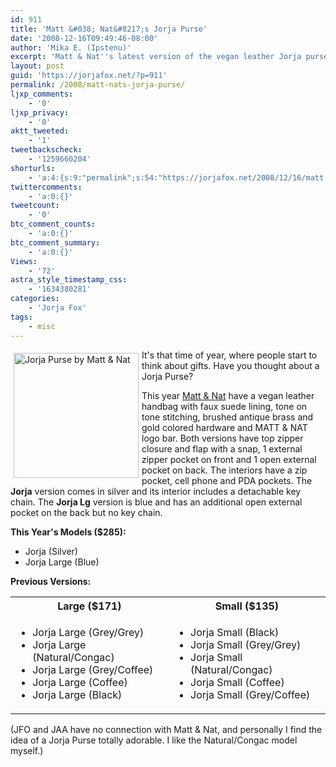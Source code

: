 ```yaml
---
id: 911
title: 'Matt &#038; Nat&#8217;s Jorja Purse'
date: '2008-12-16T09:49:46-08:00'
author: 'Mika E. (Ipstenu)'
excerpt: 'Matt & Nat''s latest version of the vegan leather Jorja purse is available. Last year''s model is on sale.'
layout: post
guid: 'https://jorjafox.net/?p=911'
permalink: /2008/matt-nats-jorja-purse/
ljxp_comments:
    - '0'
ljxp_privacy:
    - '0'
aktt_tweeted:
    - '1'
tweetbackscheck:
    - '1259660204'
shorturls:
    - 'a:4:{s:9:"permalink";s:54:"https://jorjafox.net/2008/12/16/matt-nats-jorja-purse/";s:7:"tinyurl";s:25:"http://tinyurl.com/m2sutz";s:4:"isgd";s:18:"http://is.gd/52VCo";s:5:"bitly";s:20:"http://bit.ly/4YMQFs";}'
twittercomments:
    - 'a:0:{}'
tweetcount:
    - '0'
btc_comment_counts:
    - 'a:0:{}'
btc_comment_summary:
    - 'a:0:{}'
Views:
    - '72'
astra_style_timestamp_css:
    - '1634380281'
categories:
    - 'Jorja Fox'
tags:
    - misc
---
```


<img src="//static.jorjafox.net/wordpress/2008/12/jorja-purse_01.jpg" alt="Jorja Purse by Matt &#038; Nat" title="Jorja Purse by Matt &#038; Nat" width="200" style="float:left;padding:5px;border:0;" />  It's that time of year, where people start to think about gifts.  Have you thought about a Jorja Purse?

This year <a href="http://www.mattandnat.com">Matt & Nat</a> have a vegan leather handbag with faux suede lining, tone on tone stitching, brushed antique brass and gold colored hardware and MATT & NAT logo bar. Both versions have top zipper closure and flap with a snap, 1 external zipper pocket on front and 1 open external pocket on back. The interiors have a zip pocket, cell phone and PDA pockets. The <strong>Jorja</strong> version comes in silver and its interior includes a detachable key chain.  The <strong>Jorja Lg</strong> version is blue and has an additional open external pocket on the back but no key chain.<br class="clear:left" />
<!--more-->
<strong>This Year's Models ($285):</strong>
<ul>
	<li>Jorja (Silver)</li>
	<li>Jorja Large (Blue)</li>
</ul>

<strong>Previous Versions:</strong>
<table><tr><th>Large ($171)</th> <th>Small ($135)</th></tr>
<tr>
<td>
<ul>
	<li>Jorja Large (Grey/Grey)</li>
	<li>Jorja Large (Natural/Congac)</li>
	<li>Jorja Large (Grey/Coffee)</li>
	<li>Jorja Large (Coffee)</li>
	<li>Jorja Large (Black)</li>
</ul></td>
<td>
<ul>
	<li>Jorja Small (Black)</li>
	<li>Jorja Small (Grey/Grey)</li>
	<li>Jorja Small (Natural/Congac)</li>
	<li>Jorja Small (Coffee)</li>
	<li>Jorja Small (Grey/Coffee)</li>
</ul></td>
</tr></table>

(JFO and JAA have no connection with Matt & Nat, and personally I find the idea of a Jorja Purse totally adorable.  I like the Natural/Congac model myself.)